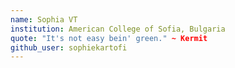 ```yaml
---
name: Sophia VT
institution: American College of Sofia, Bulgaria
quote: "It's not easy bein' green." ~ Kermit
github_user: sophiekartofi
---
```

